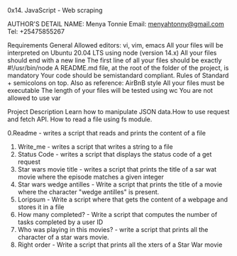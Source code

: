 0x14. JavaScript - Web scraping

AUTHOR'S DETAIL
NAME: Menya Tonnie
Email: menyahtonny@gmail.com
Tel: +25475855267

Requirements
General
Allowed editors: vi, vim, emacs
All your files will be interpreted on Ubuntu 20.04 LTS using node (version 14.x)
All your files should end with a new line
The first line of all your files should be exactly #!/usr/bin/node
A README.md file, at the root of the folder of the project, is mandatory
Your code should be semistandard compliant. Rules of Standard + semicolons on top. Also as reference: AirBnB style
All your files must be executable
The length of your files will be tested using wc
You are not allowed to use var

Project Description
Learn how to manipulate JSON data.How to use request and fetch API. How to read a file using fs module.

0.Readme - writes a script that reads and prints the content of a file
1. Write_me - writes a script that writes a string to a file
2. Status Code -  writes a script that displays the status code of a get request 
3. Star wars movie title - writes a script that prints the title of a sar wat movie where the episode matches a given integer
4. Star wars wedge antilles - Write a script that prints the title of a movie where the character "wedge antilles" is present.
5. Loripsum - Write a script where that gets the  content of a webpage and stores it in a file 
6. How many completed? - Write a script that computes the number of tasks completed by a user ID
7. Who was playing in this movies? - write a script that prints  all the character of a star wars movie.
8. Right order - Write a script that prints all the xters of a Star War movie
